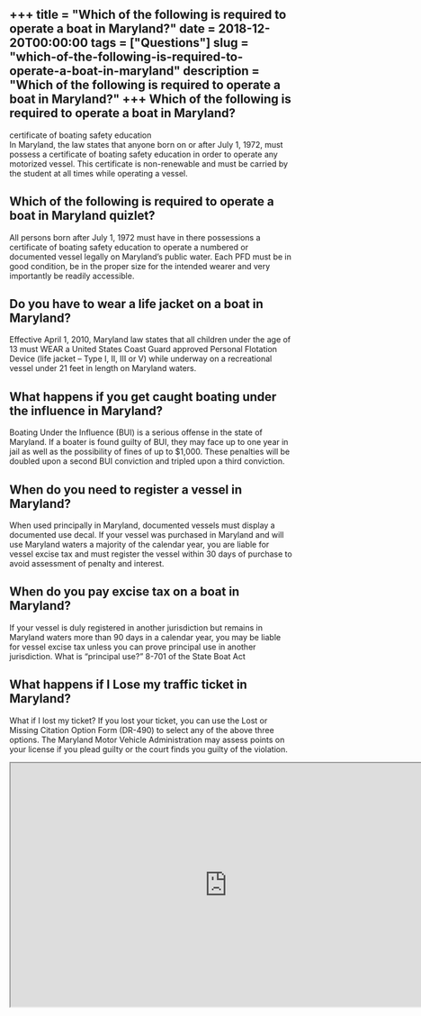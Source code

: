 +++
title = "Which of the following is required to operate a boat in Maryland?"
date = 2018-12-20T00:00:00
tags = ["Questions"]
slug = "which-of-the-following-is-required-to-operate-a-boat-in-maryland"
description = "Which of the following is required to operate a boat in Maryland?"
+++
Which of the following is required to operate a boat in Maryland?
-----------------------------------------------------------------

certificate of boating safety education  
In Maryland, the law states that anyone born on or after July 1, 1972, must possess a certificate of boating safety education in order to operate any motorized vessel. This certificate is non-renewable and must be carried by the student at all times while operating a vessel.

Which of the following is required to operate a boat in Maryland quizlet?
-------------------------------------------------------------------------

All persons born after July 1, 1972 must have in there possessions a certificate of boating safety education to operate a numbered or documented vessel legally on Maryland’s public water. Each PFD must be in good condition, be in the proper size for the intended wearer and very importantly be readily accessible.

Do you have to wear a life jacket on a boat in Maryland?
--------------------------------------------------------

Effective April 1, 2010, Maryland law states that all children under the age of 13 must WEAR a United States Coast Guard approved Personal Flotation Device (life jacket – Type I, II, III or V) while underway on a recreational vessel under 21 feet in length on Maryland waters.

What happens if you get caught boating under the influence in Maryland?
-----------------------------------------------------------------------

Boating Under the Influence (BUI) is a serious offense in the state of Maryland. If a boater is found guilty of BUI, they may face up to one year in jail as well as the possibility of fines of up to $1,000. These penalties will be doubled upon a second BUI conviction and tripled upon a third conviction.

When do you need to register a vessel in Maryland?
--------------------------------------------------

When used principally in Maryland, documented vessels must display a documented use decal. If your vessel was purchased in Maryland and will use Maryland waters a majority of the calendar year, you are liable for vessel excise tax and must register the vessel within 30 days of purchase to avoid assessment of penalty and interest.

When do you pay excise tax on a boat in Maryland?
-------------------------------------------------

If your vessel is duly registered in another jurisdiction but remains in Maryland waters more than 90 days in a calendar year, you may be liable for vessel excise tax unless you can prove principal use in another jurisdiction. What is “principal use?” 8-701 of the State Boat Act

What happens if I Lose my traffic ticket in Maryland?
-----------------------------------------------------

What if I lost my ticket? If you lost your ticket, you can use the Lost or Missing Citation Option Form (DR-490) to select any of the above three options. The Maryland Motor Vehicle Administration may assess points on your license if you plead guilty or the court finds you guilty of the violation.

<iframe allow="accelerometer; autoplay; clipboard-write; encrypted-media; gyroscope; picture-in-picture" allowfullscreen="" class="__youtube_prefs__  epyt-is-override  no-lazyload" data-no-lazy="1" data-origheight="433" data-origwidth="770" data-skipgform_ajax_framebjll="" height="433" id="_ytid_75819" loading="lazy" src="https://www.youtube.com/embed/DVJFmlGqCGY?enablejsapi=1&autoplay=0&cc_load_policy=0&cc_lang_pref=&iv_load_policy=1&loop=0&modestbranding=0&rel=1&fs=1&playsinline=0&autohide=2&theme=dark&color=red&controls=1&" title="YouTube player" width="770"></iframe>